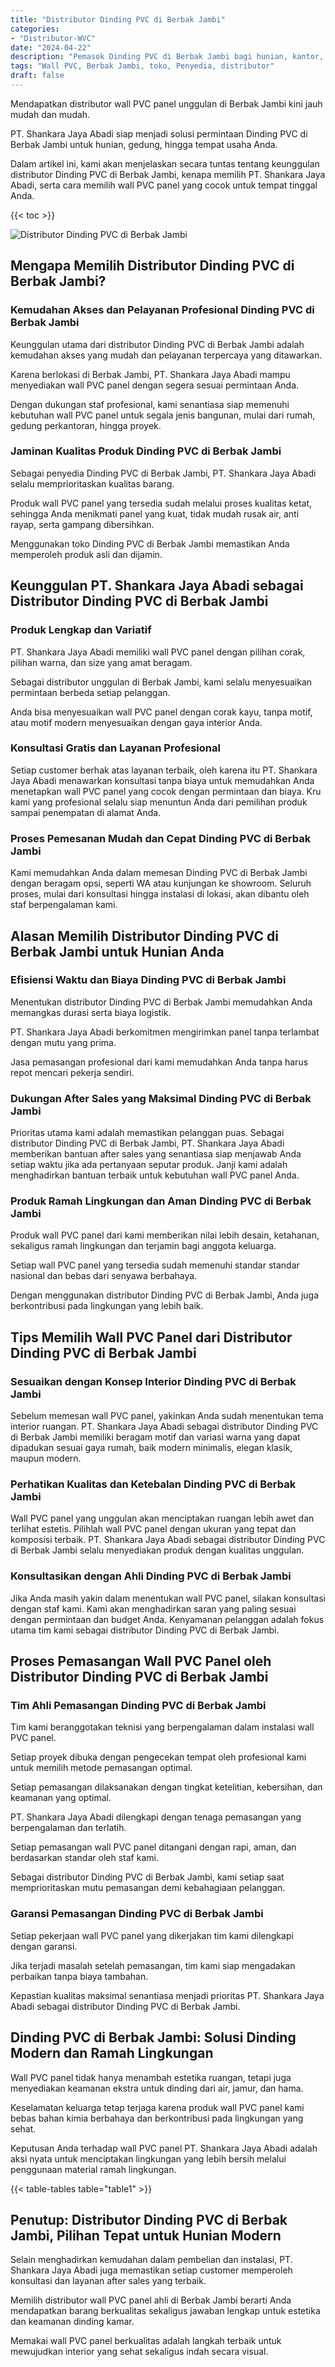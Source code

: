 ```yaml
---
title: "Distributor Dinding PVC di Berbak Jambi"
categories: 
- "Distributor-WVC"
date: "2024-04-22"
description: "Pemasok Dinding PVC di Berbak Jambi bagi hunian, kantor, serta ritel. Panel unggulan, beragam motif, pilihan warna menarik, dengan servis instalasi oleh teknisi ahli dan jaminan resmi!|Layanan distribusi Dinding PVC di Berbak Jambi bagi kebutuhan tempat tinggal, kantor, maupun gerai, dengan material berkualitas dan penempatan oleh tenaga ahli ahli dan garansi resmi.|Pilihan Dinding PVC di Berbak Jambi yang andal untuk hunian, office, serta toko, dengan panel terbaik dan penempatan dikerjakan oleh tenaga ahli profesional dan jaminan resmi.|Penyediaan Dinding PVC di Berbak Jambi untuk tempat tinggal, perkantoran, dan toko, dengan material berkualitas dan instalasi dikerjakan oleh teknisi profesional, lengkap beserta kepastian resmi.}"
tags: "Wall PVC, Berbak Jambi, toko, Penyedia, distributor"
draft: false
---
```


Mendapatkan distributor wall PVC panel unggulan di Berbak Jambi kini jauh mudah dan mudah.

PT. Shankara Jaya Abadi siap menjadi solusi permintaan Dinding PVC di Berbak Jambi untuk hunian, gedung, hingga tempat usaha Anda.

Dalam artikel ini, kami akan menjelaskan secara tuntas tentang keunggulan distributor Dinding PVC di Berbak Jambi, kenapa memilih PT. Shankara Jaya Abadi, serta cara memilih wall PVC panel yang cocok untuk tempat tinggal Anda.

{{< toc >}}

![Distributor Dinding PVC di Berbak Jambi](/images/Distributor-WVC/Distributor-Dinding-PVC-di-Berbak-Jambi.png)


## Mengapa Memilih Distributor Dinding PVC di Berbak Jambi?

### Kemudahan Akses dan Pelayanan Profesional Dinding PVC di Berbak Jambi

Keunggulan utama dari distributor Dinding PVC di Berbak Jambi adalah kemudahan akses yang mudah dan pelayanan terpercaya yang ditawarkan.

Karena berlokasi di Berbak Jambi, PT. Shankara Jaya Abadi mampu menyediakan wall PVC panel dengan segera sesuai permintaan Anda.

Dengan dukungan staf profesional, kami senantiasa siap memenuhi kebutuhan wall PVC panel untuk segala jenis bangunan, mulai dari rumah, gedung perkantoran, hingga proyek.

### Jaminan Kualitas Produk Dinding PVC di Berbak Jambi

Sebagai penyedia Dinding PVC di Berbak Jambi, PT. Shankara Jaya Abadi selalu memprioritaskan kualitas barang.

Produk wall PVC panel yang tersedia sudah melalui proses kualitas ketat, sehingga Anda menikmati panel yang kuat, tidak mudah rusak air, anti rayap, serta gampang dibersihkan.

Menggunakan toko Dinding PVC di Berbak Jambi memastikan Anda memperoleh produk asli dan dijamin.

## Keunggulan PT. Shankara Jaya Abadi sebagai Distributor Dinding PVC di Berbak Jambi

### Produk Lengkap dan Variatif

PT. Shankara Jaya Abadi memiliki wall PVC panel dengan pilihan corak, pilihan warna, dan size yang amat beragam.

Sebagai distributor unggulan di Berbak Jambi, kami selalu menyesuaikan permintaan berbeda setiap pelanggan.

Anda bisa menyesuaikan wall PVC panel dengan corak kayu, tanpa motif, atau motif modern menyesuaikan dengan gaya interior Anda.

### Konsultasi Gratis dan Layanan Profesional

Setiap customer berhak atas layanan terbaik, oleh karena itu PT. Shankara Jaya Abadi menawarkan konsultasi tanpa biaya untuk memudahkan Anda menetapkan wall PVC panel yang cocok dengan permintaan dan biaya. Kru kami yang profesional selalu siap menuntun Anda dari pemilihan produk sampai penempatan di alamat Anda.

### Proses Pemesanan Mudah dan Cepat Dinding PVC di Berbak Jambi

Kami memudahkan Anda dalam memesan Dinding PVC di Berbak Jambi dengan beragam opsi, seperti WA atau kunjungan ke showroom. Seluruh proses, mulai dari konsultasi hingga instalasi di lokasi, akan dibantu oleh staf berpengalaman kami.

## Alasan Memilih Distributor Dinding PVC di Berbak Jambi untuk Hunian Anda

### Efisiensi Waktu dan Biaya Dinding PVC di Berbak Jambi

Menentukan distributor Dinding PVC di Berbak Jambi memudahkan Anda memangkas durasi serta biaya logistik.

PT. Shankara Jaya Abadi berkomitmen mengirimkan panel tanpa terlambat dengan mutu yang prima.

Jasa pemasangan profesional dari kami memudahkan Anda tanpa harus repot mencari pekerja sendiri.

### Dukungan After Sales yang Maksimal Dinding PVC di Berbak Jambi

Prioritas utama kami adalah memastikan pelanggan puas. Sebagai distributor Dinding PVC di Berbak Jambi, PT. Shankara Jaya Abadi memberikan bantuan after sales yang senantiasa siap menjawab Anda setiap waktu jika ada pertanyaan seputar produk. Janji kami adalah menghadirkan bantuan terbaik untuk kebutuhan wall PVC panel Anda.

### Produk Ramah Lingkungan dan Aman Dinding PVC di Berbak Jambi

Produk wall PVC panel dari kami memberikan nilai lebih desain, ketahanan, sekaligus ramah lingkungan dan terjamin bagi anggota keluarga.

Setiap wall PVC panel yang tersedia sudah memenuhi standar standar nasional dan bebas dari senyawa berbahaya.

Dengan menggunakan distributor Dinding PVC di Berbak Jambi, Anda juga berkontribusi pada lingkungan yang lebih baik.

## Tips Memilih Wall PVC Panel dari Distributor Dinding PVC di Berbak Jambi

### Sesuaikan dengan Konsep Interior Dinding PVC di Berbak Jambi

Sebelum memesan wall PVC panel, yakinkan Anda sudah menentukan tema interior ruangan. PT. Shankara Jaya Abadi sebagai distributor Dinding PVC di Berbak Jambi memiliki beragam motif dan variasi warna yang dapat dipadukan sesuai gaya rumah, baik modern minimalis, elegan klasik, maupun modern.

### Perhatikan Kualitas dan Ketebalan Dinding PVC di Berbak Jambi

Wall PVC panel yang unggulan akan menciptakan ruangan lebih awet dan terlihat estetis. Pilihlah wall PVC panel dengan ukuran yang tepat dan komposisi terbaik. PT. Shankara Jaya Abadi sebagai distributor Dinding PVC di Berbak Jambi selalu menyediakan produk dengan kualitas unggulan.

### Konsultasikan dengan Ahli Dinding PVC di Berbak Jambi

Jika Anda masih yakin dalam menentukan wall PVC panel, silakan konsultasi dengan staf kami. Kami akan menghadirkan saran yang paling sesuai dengan permintaan dan budget Anda. Kenyamanan pelanggan adalah fokus utama tim kami sebagai distributor Dinding PVC di Berbak Jambi.

## Proses Pemasangan Wall PVC Panel oleh Distributor Dinding PVC di Berbak Jambi

### Tim Ahli Pemasangan Dinding PVC di Berbak Jambi

Tim kami beranggotakan teknisi yang berpengalaman dalam instalasi wall PVC panel.

Setiap proyek dibuka dengan pengecekan tempat oleh profesional kami untuk memilih metode pemasangan optimal.

Setiap pemasangan dilaksanakan dengan tingkat ketelitian, kebersihan, dan keamanan yang optimal.

PT. Shankara Jaya Abadi dilengkapi dengan tenaga pemasangan yang berpengalaman dan terlatih.

Setiap pemasangan wall PVC panel ditangani dengan rapi, aman, dan berdasarkan standar oleh staf kami.

Sebagai distributor Dinding PVC di Berbak Jambi, kami setiap saat memprioritaskan mutu pemasangan demi kebahagiaan pelanggan.

### Garansi Pemasangan Dinding PVC di Berbak Jambi

Setiap pekerjaan wall PVC panel yang dikerjakan tim kami dilengkapi dengan garansi.

Jika terjadi masalah setelah pemasangan, tim kami siap mengadakan perbaikan tanpa biaya tambahan.

Kepastian kualitas maksimal senantiasa menjadi prioritas PT. Shankara Jaya Abadi sebagai distributor Dinding PVC di Berbak Jambi.

## Dinding PVC di Berbak Jambi: Solusi Dinding Modern dan Ramah Lingkungan

Wall PVC panel tidak hanya menambah estetika ruangan, tetapi juga menyediakan keamanan ekstra untuk dinding dari air, jamur, dan hama.

Keselamatan keluarga tetap terjaga karena produk wall PVC panel kami bebas bahan kimia berbahaya dan berkontribusi pada lingkungan yang sehat.

Keputusan Anda terhadap wall PVC panel PT. Shankara Jaya Abadi adalah aksi nyata untuk menciptakan lingkungan yang lebih bersih melalui penggunaan material ramah lingkungan.

{{< table-tables table="table1" >}}

## Penutup: Distributor Dinding PVC di Berbak Jambi, Pilihan Tepat untuk Hunian Modern

Selain menghadirkan kemudahan dalam pembelian dan instalasi, PT. Shankara Jaya Abadi juga memastikan setiap customer memperoleh konsultasi dan layanan after sales yang terbaik.

Memilih distributor wall PVC panel ahli di Berbak Jambi berarti Anda mendapatkan barang berkualitas sekaligus jawaban lengkap untuk estetika dan keamanan dinding kamar.

Memakai wall PVC panel berkualitas adalah langkah terbaik untuk mewujudkan interior yang sehat sekaligus indah secara visual.